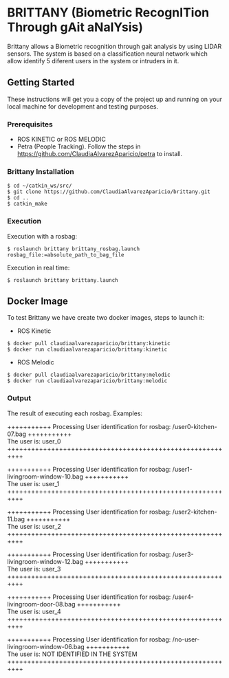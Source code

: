 # BRITTANY (Biometric RecognITion Through gAit aNalYsis)

Brittany allows a Biometric recognition through gait analysis by using LIDAR sensors. The system is based on a classification neural network which allow identify 5 diferent users in the system or intruders in it.

## Getting Started

These instructions will get you a copy of the project up and running on your local machine for development and testing purposes.

### Prerequisites

* ROS KINETIC or ROS MELODIC
* Petra (People Tracking). Follow the steps in https://github.com/ClaudiaAlvarezAparicio/petra to install.


### Brittany Installation

```
$ cd ~/catkin_ws/src/  
$ git clone https://github.com/ClaudiaAlvarezAparicio/brittany.git
$ cd ..  
$ catkin_make  
```

### Execution

Execution with a rosbag:

```
$ roslaunch brittany brittany_rosbag.launch rosbag_file:=absolute_path_to_bag_file
```

Execution in real time:

```
$ roslaunch brittany brittany.launch
```

## Docker Image   
To test Brittany we have create two docker images, steps to launch it:  
* ROS Kinetic
```  
$ docker pull claudiaalvarezaparicio/brittany:kinetic  
$ docker run claudiaalvarezaparicio/brittany:kinetic  
```  
* ROS Melodic
```  
$ docker pull claudiaalvarezaparicio/brittany:melodic  
$ docker run claudiaalvarezaparicio/brittany:melodic  
```  

### Output 
The result of executing each rosbag. Examples:  

+++++++++++ Processing User identification for rosbag: /user0-kitchen-07.bag +++++++++++  
The user is: user_0  
++++++++++++++++++++++++++++++++++++++++++++++++++++++++++  

+++++++++++ Processing User identification for rosbag: /user1-livingroom-window-10.bag +++++++++++  
The user is: user_1  
++++++++++++++++++++++++++++++++++++++++++++++++++++++++++  

+++++++++++ Processing User identification for rosbag: /user2-kitchen-11.bag +++++++++++   
The user is: user_2  
++++++++++++++++++++++++++++++++++++++++++++++++++++++++++  

+++++++++++ Processing User identification for rosbag: /user3-livingroom-window-12.bag +++++++++++  
The user is: user_3  
++++++++++++++++++++++++++++++++++++++++++++++++++++++++++  

+++++++++++ Processing User identification for rosbag: /user4-livingroom-door-08.bag +++++++++++  
The user is: user_4  
++++++++++++++++++++++++++++++++++++++++++++++++++++++++++  

+++++++++++ Processing User identification for rosbag: /no-user-livingroom-window-06.bag +++++++++++  
The user is: NOT IDENTIFIED IN THE SYSTEM  
++++++++++++++++++++++++++++++++++++++++++++++++++++++++++ 
